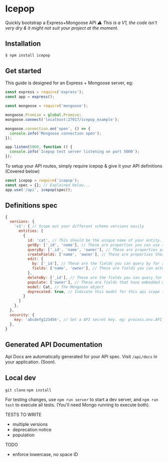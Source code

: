 # Icepop

Quickly bootstrap a Express+Mongoose API
_:warning: This is a V1, the code isn't very dry & it might not suit your project at the moment._

## Installation

```sh
$ npm install icepop
```

## Get started

This guide is designed for an Express + Mongoose server, eg:

```js
const express = require('express');
const app = express();

const mongoose = require('mongoose');

mongoose.Promise = global.Promise;
mongoose.connect('localhost:27017/icepop_example');

mongoose.connection.on('open', () => {
  console.info('Mongoose connection open');
});

app.listen(5000, function () {
  console.info(`Icepop test server listening on port 5000`);
});
```

To setup your API routes, simply require icepop & give it your API definitions (Covered below)

```js
const icepop = require('icepop');
const spec = {}; // Explained below...
app.use('/api', icepop(spec));
```

## Definitions spec

```js
{
  versions: {
    'v1': { // Scope out your different schema versions easily
      entities: [
        {
          id: 'cat', // This should be the unique name of your entity.
          getBy: ['_id', 'name'], // These are properties you can use to individually get this entity. eg: GET /api/v1/cat/_id/123456789
          queryBy: ['_id', 'name', 'owner'], // These are properties you can use to query by & paginate on. eg: GET /api/v1/cat?_owner=bob&page=2
          createFields: ['name', 'owner'], // These are properties that must be filled out when creating a new entity via POST
          edit: {
            by: ['_id'], // These are the fields you can query by for an edit. eg: PUT /api/v1/cat/_id/123456789
            fields: ['name', 'owner'], // These are fields you can actually change
          },
          deleteBy: ['_id'], // These are the fields you can query for for a delete. eg: DELETE /api/v1/cat/_id/123456789
          populate: ['owner'], // These are fields that have embedded mongo documents and should be populated when queried
          model: Cat, // The Mongoose object
          deprecated: true, // Indicate this model for this api scope is deprecated
        }
      ]
    },
  },
  security: {
    key: 'abcdefg123456', // Set a API secret key. eg: process.env.API_KEY
  },
}
```

## Generated API Documentation

Api Docs are automatically generated for your API spec. Visit `/api/docs` in your application.
(Soon).

## Local dev

`git clone`
`npm install`

For testing changes, use `npm run server` to start a dev server, and `npm run test` to execute all tests. (You'll need Mongo running to execute both).


TESTS TO WRITE
- multiple versions
- deprecation notice
- population

TODO
- enforce lowercase, no space ID
